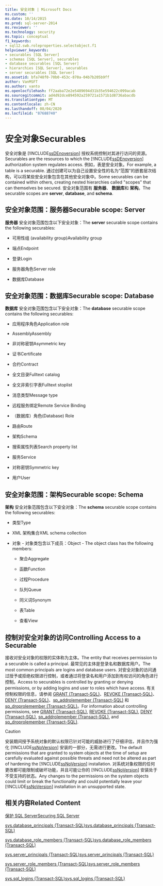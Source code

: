 ```yaml
---
title: 安全对象 | Microsoft Docs
ms.custom: ''
ms.date: 10/14/2015
ms.prod: sql-server-2014
ms.reviewer: ''
ms.technology: security
ms.topic: conceptual
f1_keywords:
- sql12.swb.roleproperties.selectobject.f1
helpviewer_keywords:
- securables [SQL Server]
- schemas [SQL Server], securables
- database securables [SQL Server]
- hierarchies [SQL Server], securables
- server securables [SQL Server]
ms.assetid: bfa748f0-70b0-453c-870a-04b7b205b9ff
author: VanMSFT
ms.author: vanto
ms.openlocfilehash: ff2aaba72e2e5489694d31b35e594622c099acab
ms.sourcegitcommit: ad4d92dce894592a259721a1571b1d8736abacdb
ms.translationtype: MT
ms.contentlocale: zh-CN
ms.lasthandoff: 08/04/2020
ms.locfileid: "87688740"
---
```

# <a name="securables"></a><span data-ttu-id="8eb92-102">安全对象</span><span class="sxs-lookup"><span data-stu-id="8eb92-102">Securables</span></span>
  <span data-ttu-id="8eb92-103">安全对象是 [!INCLUDE[ssDEnoversion](../../includes/ssdenoversion-md.md)] 授权系统控制对其进行访问的资源。</span><span class="sxs-lookup"><span data-stu-id="8eb92-103">Securables are the resources to which the [!INCLUDE[ssDEnoversion](../../includes/ssdenoversion-md.md)] authorization system regulates access.</span></span> <span data-ttu-id="8eb92-104">例如，表是安全对象。</span><span class="sxs-lookup"><span data-stu-id="8eb92-104">For example, a table is a securable.</span></span> <span data-ttu-id="8eb92-105">通过创建可以为自己设置安全性的名为“范围”的嵌套层次结构，可以将某些安全对象包含在其他安全对象中。</span><span class="sxs-lookup"><span data-stu-id="8eb92-105">Some securables can be contained within others, creating nested hierarchies called "scopes" that can themselves be secured.</span></span> <span data-ttu-id="8eb92-106">安全对象范围有 **服务器**、 **数据库**和 **架构**。</span><span class="sxs-lookup"><span data-stu-id="8eb92-106">The securable scopes are **server**, **database**, and **schema**.</span></span>  
  
## <a name="securable-scope-server"></a><span data-ttu-id="8eb92-107">安全对象范围：服务器</span><span class="sxs-lookup"><span data-stu-id="8eb92-107">Securable scope: Server</span></span>  
 <span data-ttu-id="8eb92-108">**服务器** 安全对象范围包含以下安全对象：</span><span class="sxs-lookup"><span data-stu-id="8eb92-108">The **server** securable scope contains the following securables:</span></span>  
  
-   <span data-ttu-id="8eb92-109">可用性组 (availability group)</span><span class="sxs-lookup"><span data-stu-id="8eb92-109">Availability group</span></span>  
  
-   <span data-ttu-id="8eb92-110">端点</span><span class="sxs-lookup"><span data-stu-id="8eb92-110">Endpoint</span></span>  
  
-   <span data-ttu-id="8eb92-111">登录</span><span class="sxs-lookup"><span data-stu-id="8eb92-111">Login</span></span>  
  
-   <span data-ttu-id="8eb92-112">服务器角色</span><span class="sxs-lookup"><span data-stu-id="8eb92-112">Server role</span></span>  
  
-   <span data-ttu-id="8eb92-113">数据库</span><span class="sxs-lookup"><span data-stu-id="8eb92-113">Database</span></span>  
  
## <a name="securable-scope-database"></a><span data-ttu-id="8eb92-114">安全对象范围：数据库</span><span class="sxs-lookup"><span data-stu-id="8eb92-114">Securable scope: Database</span></span>  
 <span data-ttu-id="8eb92-115">**数据库** 安全对象范围包含以下安全对象：</span><span class="sxs-lookup"><span data-stu-id="8eb92-115">The **database** securable scope contains the following securables:</span></span>  
  
-   <span data-ttu-id="8eb92-116">应用程序角色</span><span class="sxs-lookup"><span data-stu-id="8eb92-116">Application role</span></span>  
  
-   <span data-ttu-id="8eb92-117">Assembly</span><span class="sxs-lookup"><span data-stu-id="8eb92-117">Assembly</span></span>  
  
-   <span data-ttu-id="8eb92-118">非对称密钥</span><span class="sxs-lookup"><span data-stu-id="8eb92-118">Asymmetric key</span></span>  
  
-   <span data-ttu-id="8eb92-119">证书</span><span class="sxs-lookup"><span data-stu-id="8eb92-119">Certificate</span></span>  
  
-   <span data-ttu-id="8eb92-120">合约</span><span class="sxs-lookup"><span data-stu-id="8eb92-120">Contract</span></span>  
  
-   <span data-ttu-id="8eb92-121">全文目录</span><span class="sxs-lookup"><span data-stu-id="8eb92-121">Fulltext catalog</span></span>  
  
-   <span data-ttu-id="8eb92-122">全文非索引字表</span><span class="sxs-lookup"><span data-stu-id="8eb92-122">Fulltext stoplist</span></span>  
  
-   <span data-ttu-id="8eb92-123">消息类型</span><span class="sxs-lookup"><span data-stu-id="8eb92-123">Message type</span></span>  
  
-   <span data-ttu-id="8eb92-124">远程服务绑定</span><span class="sxs-lookup"><span data-stu-id="8eb92-124">Remote Service Binding</span></span>  
  
-   <span data-ttu-id="8eb92-125">（数据库）角色</span><span class="sxs-lookup"><span data-stu-id="8eb92-125">(Database) Role</span></span>  
  
-   <span data-ttu-id="8eb92-126">路由</span><span class="sxs-lookup"><span data-stu-id="8eb92-126">Route</span></span>  
  
-   <span data-ttu-id="8eb92-127">架构</span><span class="sxs-lookup"><span data-stu-id="8eb92-127">Schema</span></span>  
  
-   <span data-ttu-id="8eb92-128">搜索属性列表</span><span class="sxs-lookup"><span data-stu-id="8eb92-128">Search property list</span></span>  
  
-   <span data-ttu-id="8eb92-129">服务</span><span class="sxs-lookup"><span data-stu-id="8eb92-129">Service</span></span>  
  
-   <span data-ttu-id="8eb92-130">对称密钥</span><span class="sxs-lookup"><span data-stu-id="8eb92-130">Symmetric key</span></span>  
  
-   <span data-ttu-id="8eb92-131">用户</span><span class="sxs-lookup"><span data-stu-id="8eb92-131">User</span></span>  
  
## <a name="securable-scope-schema"></a><span data-ttu-id="8eb92-132">安全对象范围：架构</span><span class="sxs-lookup"><span data-stu-id="8eb92-132">Securable scope: Schema</span></span>  
 <span data-ttu-id="8eb92-133">**架构** 安全对象范围包含以下安全对象：</span><span class="sxs-lookup"><span data-stu-id="8eb92-133">The **schema** securable scope contains the following securables:</span></span>  
  
-   <span data-ttu-id="8eb92-134">类型</span><span class="sxs-lookup"><span data-stu-id="8eb92-134">Type</span></span>  
  
-   <span data-ttu-id="8eb92-135">XML 架构集合</span><span class="sxs-lookup"><span data-stu-id="8eb92-135">XML schema collection</span></span>  
  
-   <span data-ttu-id="8eb92-136">对象 - 对象类包含以下成员：</span><span class="sxs-lookup"><span data-stu-id="8eb92-136">Object - The object class has the following members:</span></span>  
  
    -   <span data-ttu-id="8eb92-137">聚合</span><span class="sxs-lookup"><span data-stu-id="8eb92-137">Aggregate</span></span>  
  
    -   <span data-ttu-id="8eb92-138">函数</span><span class="sxs-lookup"><span data-stu-id="8eb92-138">Function</span></span>  
  
    -   <span data-ttu-id="8eb92-139">过程</span><span class="sxs-lookup"><span data-stu-id="8eb92-139">Procedure</span></span>  
  
    -   <span data-ttu-id="8eb92-140">队列</span><span class="sxs-lookup"><span data-stu-id="8eb92-140">Queue</span></span>  
  
    -   <span data-ttu-id="8eb92-141">同义词</span><span class="sxs-lookup"><span data-stu-id="8eb92-141">Synonym</span></span>  
  
    -   <span data-ttu-id="8eb92-142">表</span><span class="sxs-lookup"><span data-stu-id="8eb92-142">Table</span></span>  
  
    -   <span data-ttu-id="8eb92-143">查看</span><span class="sxs-lookup"><span data-stu-id="8eb92-143">View</span></span>  
  
## <a name="controlling-access-to-a-securable"></a><span data-ttu-id="8eb92-144">控制对安全对象的访问</span><span class="sxs-lookup"><span data-stu-id="8eb92-144">Controlling Access to a Securable</span></span>  
 <span data-ttu-id="8eb92-145">接收对安全对象的权限的实体称为主体。</span><span class="sxs-lookup"><span data-stu-id="8eb92-145">The entity that receives permission to a securable is called a principal.</span></span> <span data-ttu-id="8eb92-146">最常见的主体是登录名和数据库用户。</span><span class="sxs-lookup"><span data-stu-id="8eb92-146">The most common principals are logins and database users.</span></span> <span data-ttu-id="8eb92-147">对安全对象的访问通过授予或拒绝权限进行控制，或者通过将登录名和用户添加到有权访问的角色进行控制。</span><span class="sxs-lookup"><span data-stu-id="8eb92-147">Access to securables is controlled by granting or denying permissions, or by adding logins and user to roles which have access.</span></span> <span data-ttu-id="8eb92-148">有关控制权限的信息，请参阅 [GRANT (Transact-SQL)](/sql/t-sql/statements/grant-transact-sql)、[REVOKE (Transact-SQL)](/sql/t-sql/statements/revoke-transact-sql)、[DENY (Transact-SQL)](/sql/t-sql/statements/deny-transact-sql)、[sp_addrolemember (Transact-SQL)](/sql/relational-databases/system-stored-procedures/sp-addrolemember-transact-sql) 和 [sp_droprolemember (Transact-SQL)](/sql/relational-databases/system-stored-procedures/sp-droprolemember-transact-sql)。</span><span class="sxs-lookup"><span data-stu-id="8eb92-148">For information about controlling permissions, see [GRANT &#40;Transact-SQL&#41;](/sql/t-sql/statements/grant-transact-sql), [REVOKE &#40;Transact-SQL&#41;](/sql/t-sql/statements/revoke-transact-sql), [DENY &#40;Transact-SQL&#41;](/sql/t-sql/statements/deny-transact-sql), [sp_addrolemember &#40;Transact-SQL&#41;](/sql/relational-databases/system-stored-procedures/sp-addrolemember-transact-sql), and [sp_droprolemember &#40;Transact-SQL&#41;](/sql/relational-databases/system-stored-procedures/sp-droprolemember-transact-sql).</span></span>  
  
> [!CAUTION]  
>  <span data-ttu-id="8eb92-149">安装期间授予系统对象的默认权限已针对可能的威胁进行了仔细评估，并且作为强化 [!INCLUDE[ssNoVersion](../../../includes/ssnoversion-md.md)] 安装的一部分，无需进行更改。</span><span class="sxs-lookup"><span data-stu-id="8eb92-149">The default permissions that are granted to system objects at the time of setup are carefully evaluated against possible threats and need not be altered as part of hardening the [!INCLUDE[ssNoVersion](../../../includes/ssnoversion-md.md)] installation.</span></span> <span data-ttu-id="8eb92-150">对系统对象权限的任何更改都可能限制或破坏功能，并且可能让你的 [!INCLUDE[ssNoVersion](../../../includes/ssnoversion-md.md)] 安装处于不受支持的状态。</span><span class="sxs-lookup"><span data-stu-id="8eb92-150">Any changes to the permissions on the system objects could limit or break the functionality and could potentially leave your [!INCLUDE[ssNoVersion](../../../includes/ssnoversion-md.md)] installation in an unsupported state.</span></span>  
  
## <a name="related-content"></a><span data-ttu-id="8eb92-151">相关内容</span><span class="sxs-lookup"><span data-stu-id="8eb92-151">Related Content</span></span>  
 [<span data-ttu-id="8eb92-152">保护 SQL Server</span><span class="sxs-lookup"><span data-stu-id="8eb92-152">Securing SQL Server</span></span>](securing-sql-server.md)  
  
 [<span data-ttu-id="8eb92-153">sys.database_principals (Transact-SQL)</span><span class="sxs-lookup"><span data-stu-id="8eb92-153">sys.database_principals &#40;Transact-SQL&#41;</span></span>](/sql/relational-databases/system-catalog-views/sys-database-principals-transact-sql)  
  
 [<span data-ttu-id="8eb92-154">sys.database_role_members (Transact-SQL)</span><span class="sxs-lookup"><span data-stu-id="8eb92-154">sys.database_role_members &#40;Transact-SQL&#41;</span></span>](/sql/relational-databases/system-catalog-views/sys-database-role-members-transact-sql)  
  
 [<span data-ttu-id="8eb92-155">sys.server_principals (Transact-SQL)</span><span class="sxs-lookup"><span data-stu-id="8eb92-155">sys.server_principals &#40;Transact-SQL&#41;</span></span>](/sql/relational-databases/system-catalog-views/sys-server-principals-transact-sql)  
  
 [<span data-ttu-id="8eb92-156">sys.server_role_members (Transact-SQL)</span><span class="sxs-lookup"><span data-stu-id="8eb92-156">sys.server_role_members &#40;Transact-SQL&#41;</span></span>](/sql/relational-databases/system-catalog-views/sys-server-role-members-transact-sql)  
  
 [<span data-ttu-id="8eb92-157">sys.sql_logins (Transact-SQL)</span><span class="sxs-lookup"><span data-stu-id="8eb92-157">sys.sql_logins &#40;Transact-SQL&#41;</span></span>](/sql/relational-databases/system-catalog-views/sys-sql-logins-transact-sql)  
  
  
